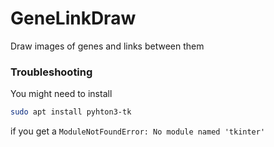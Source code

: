 # GeneLinkDraw
Draw images of genes and links between them

### Troubleshooting

You might need to install

```bash
sudo apt install pyhton3-tk
```

if you get a `ModuleNotFoundError: No module named 'tkinter'`
